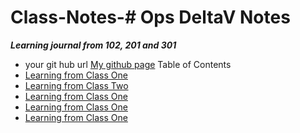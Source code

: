 # Class-Notes-# Ops DeltaV Notes 
***Learning journal from 102, 201 and 301***
- your git hub url
[My github page](https://github.com/kaylalh)
Table of Contents
- [Learning from Class One](/class1.md)
- [Learning from Class Two](/class2.md)
- [Learning from Class One](/class3.md)
- [Learning from Class One](/class4.md)
- [Learning from Class One](/class5.md)
